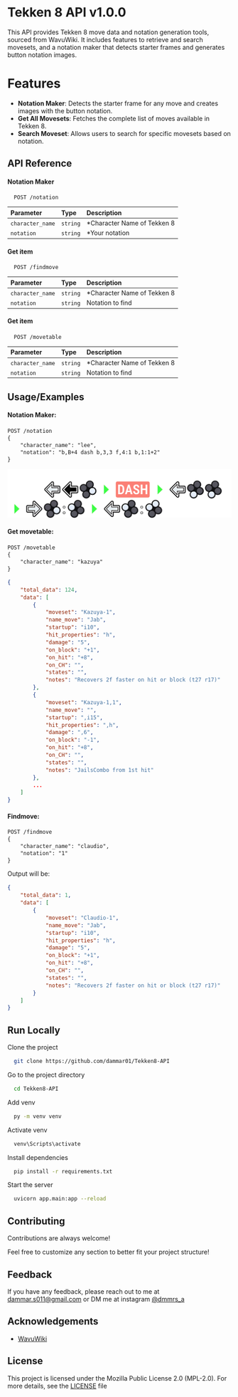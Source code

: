 # Tekken 8 API v1.0.0

This API provides Tekken 8 move data and notation generation tools, sourced from WavuWiki. It includes features to retrieve and search movesets, and a notation maker that detects starter frames and generates button notation images.

# Features
- **Notation Maker**: Detects the starter frame for any move and creates images with the button notation.
- **Get All Movesets**: Fetches the complete list of moves available in Tekken 8.
- **Search Moveset**: Allows users to search for specific movesets based on notation.

## API Reference

#### Notation Maker

```http
  POST /notation
```

| Parameter | Type     | Description                |
| :-------- | :------- | :------------------------- |
| `character_name` | `string` | *Character Name of Tekken 8 |
| `notation` | `string` | *Your notation |

#### Get item

```http
  POST /findmove
```

| Parameter | Type     | Description                       |
| :-------- | :------- | :-------------------------------- |
| `character_name`      | `string` | *Character Name of Tekken 8 |
| `notation` | `string` | Notation to find |

#### Get item

```http
  POST /movetable
```

| Parameter | Type     | Description                       |
| :-------- | :------- | :-------------------------------- |
| `character_name`      | `string` | *Character Name of Tekken 8 |
| `notation` | `string` | Notation to find |

## Usage/Examples

#### Notation Maker:
```http
POST /notation
{
    "character_name": "lee",
    "notation": "b,B+4 dash b,3,3 f,4:1 b,1:1+2"
}
```
![Notation Maker Example](app/public/example/response.png)

#### Get movetable:
```http
POST /movetable
{
    "character_name": "kazuya"
}
```
```json
{
    "total_data": 124,
    "data": [
        {
            "moveset": "Kazuya-1",
            "name_move": "Jab",
            "startup": "i10",
            "hit_properties": "h",
            "damage": "5",
            "on_block": "+1",
            "on_hit": "+8",
            "on_CH": "",
            "states": "",
            "notes": "Recovers 2f faster on hit or block (t27 r17)"
        },
        {
            "moveset": "Kazuya-1,1",
            "name_move": "",
            "startup": ",i15",
            "hit_properties": ",h",
            "damage": ",6",
            "on_block": "-1",
            "on_hit": "+8",
            "on_CH": "",
            "states": "",
            "notes": "JailsCombo from 1st hit"
        },
        ...
    ]
}
```


#### Findmove:
```http
POST /findmove
{
    "character_name": "claudio",
    "notation": "1"
}
```
Output will be:
```json
{
    "total_data": 1,
    "data": [
        {
            "moveset": "Claudio-1",
            "name_move": "Jab",
            "startup": "i10",
            "hit_properties": "h",
            "damage": "5",
            "on_block": "+1",
            "on_hit": "+8",
            "on_CH": "",
            "states": "",
            "notes": "Recovers 2f faster on hit or block (t27 r17)"
        }
    ]
}
```

## Run Locally

Clone the project

```bash
  git clone https://github.com/dammar01/Tekken8-API
```

Go to the project directory

```bash
  cd Tekken8-API
```

Add venv

```bash
  py -m venv venv
```

Activate venv

```bash
  venv\Scripts\activate
```

Install dependencies

```bash
  pip install -r requirements.txt
```

Start the server

```bash
  uvicorn app.main:app --reload
```


## Contributing

Contributions are always welcome!

Feel free to customize any section to better fit your project structure!









## Feedback

If you have any feedback, please reach out to me at dammar.s011@gmail.com or DM me at instagram [@dmmrs_a](https://www.instagram.com/dmmrs_a/)


## Acknowledgements

 - [WavuWiki](https://wavu.wiki/t/Main_Page)

## License
This project is licensed under the Mozilla Public License 2.0 (MPL-2.0). For more details, see the [LICENSE](LICENSE) file

